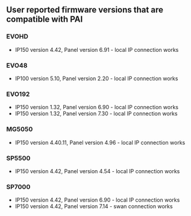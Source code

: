 ## User reported firmware versions that are compatible with PAI

### EVOHD
* IP150 version 4.42, Panel version 6.91 - local IP connection works
### EVO48
* IP100 version 5.10, Panel version 2.20 - local IP connection works
### EVO192
* IP150 version 1.32, Panel version 6.90 - local IP connection works
* IP150 version 1.32, Panel version 7.30 - local IP connection works
### MG5050
* IP150 version 4.40.11, Panel version 4.96 - local IP connection works
### SP5500
* IP150 version 4.42, Panel version 4.54 - local IP connection works
### SP7000
* IP150 version 4.42, Panel version 6.90 - local IP connection works
* IP150 version 4.42, Panel version 7.14 - swan connection works